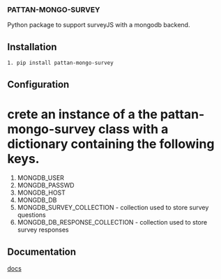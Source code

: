 ### PATTAN-MONGO-SURVEY

Python package to support surveyJS with a mongodb backend. 

## Installation 
    1. pip install pattan-mongo-survey

## Configuration
    
# crete an instance of a the pattan-mongo-survey class with a dictionary containing the following keys.
1. MONGDB_USER
2. MONGDB_PASSWD
3. MONGDB_HOST
4. MONGDB_DB
5. MONGDB_SURVEY_COLLECTION - collection used to store survey questions
6. MONGDB_DB_RESPONSE_COLLECTION - collection used to store survey responses

## Documentation
[docs](html/index.html)